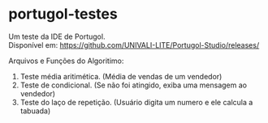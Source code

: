 # portugol-testes
Um teste da IDE de Portugol.
<br>Disponível em: https://github.com/UNIVALI-LITE/Portugol-Studio/releases/

Arquivos e Funções do Algoritimo:
1. Teste média aritimética. (Média de vendas de um vendedor)
2. Teste de condicional. (Se não foi atingido, exiba uma mensagem ao vendedor)
3. Teste do laço de repetição. (Usuário digita um numero e ele calcula a tabuada)

